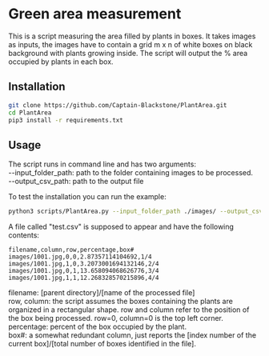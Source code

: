 # Green area measurement

This is a script measuring the area filled by plants in boxes. It takes images as inputs, the images have to contain a grid m x n of white boxes on black background with plants growing inside. The script will output the % area occupied by plants in each box. 

## Installation


```bash
git clone https://github.com/Captain-Blackstone/PlantArea.git
cd PlantArea
pip3 install -r requirements.txt 
```

## Usage

The script runs in command line and has two arguments: <br />
--input_folder_path: path to the folder containing images to be processed. <br />
--output_csv_path: path to the output file <br />

To test the installation you can run the example:
```bash
python3 scripts/PlantArea.py --input_folder_path ./images/ --output_csv_path ./test.csv
```

A file called "test.csv" is supposed to appear and have the following contents: 
```
filename,column,row,percentage,box#
images/1001.jpg,0,0,2.87357114104692,1/4
images/1001.jpg,1,0,3.2073001694132146,2/4
images/1001.jpg,0,1,13.658094068626776,3/4
images/1001.jpg,1,1,12.268328570215896,4/4
```
filename: [parent directory]/[name of the processed file] <br />
row, column: the script assumes the boxes containing the plants are organized in a rectangular shape. row and column refer to the position of the box being processed. row=0, column=0 is the top left corner. <br />
percentage: percent of the box occupied by the plant. <br />
box#: a somewhat redundant column, just reports the [index number of the current box]/[total number of boxes identified in the file]. <br />


